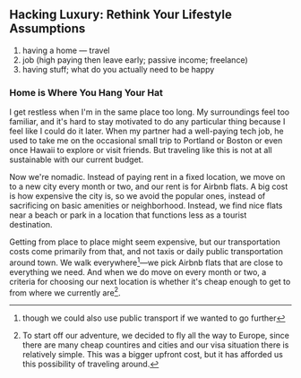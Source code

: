 <!--Rethink Your Lifestyle
============-->

## Hacking Luxury: Rethink Your Lifestyle Assumptions

1. having a home — travel
2. job (high paying then leave early; passive income; freelance)
3. having stuff; what do you actually need to be happy

### Home is Where You Hang Your Hat 
I get restless when I'm in the same place too long. My surroundings feel too familiar, and it's hard to stay motivated to do any particular thing because I feel like I could do it later. When my partner had a well-paying tech job, he used to take me on the occasional small trip to Portland or Boston or even once Hawaii to explore or visit friends. But traveling like this is not at all sustainable with our current budget.

Now we're nomadic. Instead of paying rent in a fixed location, we move on to a new city every month or two, and our rent is for Airbnb flats. A big cost is how expensive the city is, so we avoid the popular ones, instead of sacrificing on basic amenities or neighborhood. Instead, we find nice flats near a beach or park in a location that functions less as a tourist destination. 

Getting from place to place might seem expensive, but our transportation costs come primarily from that, and not taxis or daily public transportation around town. We walk everywhere[^1]—we pick Airbnb flats that are close to everything we need. And when we do move on every month or two, a criteria for choosing our next location is whether it's cheap enough to get to from where we currently are[^2].

[^1]: though we could also use public transport if we wanted to go further
[^2]: To start off our adventure, we decided to fly all the way to Europe, since there are many cheap countires and cities and our visa situation there is relatively simple. This was a bigger upfront cost, but it has afforded us this possibility of traveling around.